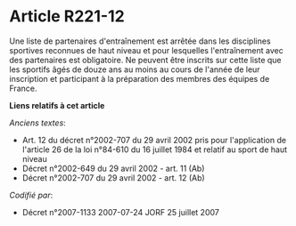 # Article R221-12

Une liste de partenaires d'entraînement est arrêtée dans les disciplines sportives reconnues de haut niveau et pour
lesquelles l'entraînement avec des partenaires est obligatoire. Ne peuvent être inscrits sur cette liste que les sportifs
âgés de douze ans au moins au cours de l'année de leur inscription et participant à la préparation des membres des équipes de
France.

**Liens relatifs à cet article**

_Anciens textes_:

  - Art. 12 du décret n°2002-707 du 29 avril 2002 pris pour l'application de l'article 26 de la loi n°84-610 du 16 juillet 1984 et relatif au sport de haut niveau
  - Décret n°2002-649 du 29 avril 2002 - art. 11 (Ab)
  - Décret n°2002-707 du 29 avril 2002 - art. 12 (Ab)

_Codifié par_:

  - Décret n°2007-1133 2007-07-24 JORF 25 juillet 2007
